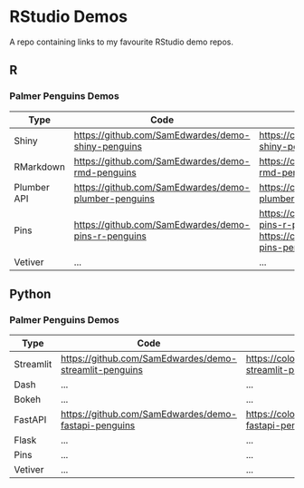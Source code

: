 # RStudio Demos

A repo containing links to my favourite RStudio demo repos.

## R

### Palmer Penguins Demos

| Type        | Code                                                   | Deployment                                                |
| ----------- | ------------------------------------------------------ | --------------------------------------------------------- |
| Shiny       | <https://github.com/SamEdwardes/demo-shiny-penguins>   | <https://colorado.rstudio.com/rsc/demo-shiny-penguins/>   |
| RMarkdown   | <https://github.com/SamEdwardes/demo-rmd-penguins>     | <https://colorado.rstudio.com/rsc/demo-rmd-penguins/>     |
| Plumber API | <https://github.com/SamEdwardes/demo-plumber-penguins> | <https://colorado.rstudio.com/rsc/demo-plumber-penguins/> |
| Pins        | <https://github.com/SamEdwardes/demo-pins-r-penguins>  | <https://colorado.rstudio.com/rsc/demo-pins-r-penguins/> and <https://colorado.rstudio.com/rsc/demo-pins-penguins-data/> |
| Vetiver     | ...                                                    | ...                                                       |

## Python

### Palmer Penguins Demos

| Type      | Code                                                     | Deployment                                                  |
| --------- | -------------------------------------------------------- | ----------------------------------------------------------- |
| Streamlit | <https://github.com/SamEdwardes/demo-streamlit-penguins> | <https://colorado.rstudio.com/rsc/demo-streamlit-penguins/> |
| Dash      | ...                                                      | ...                                                         |
| Bokeh     | ...                                                      | ...                                                         |
| FastAPI   | <https://github.com/SamEdwardes/demo-fastapi-penguins>   | <https://colorado.rstudio.com/rsc/demo-fastapi-penguins/docs> |
| Flask     | ...                                                      | ...                                                         |
| Pins      | ...                                                      | ...                                                         |
| Vetiver   | ...                                                      | ...                                                         |
